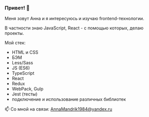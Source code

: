 ### Привет! 👋

Меня зовут Анна и я интересуюсь и изучаю frontend-технологии.

В частности знаю JavaScript, React - с помощью которых, делаю проекты.

Мой стек:

- HTML и CSS
- БЭМ
- Less/Sass
- JS (ES6)
- TypeScript
- React
- Redux
- WebPack, Gulp
- Jest (тесты)
- подключение и использование различных библиотек


📫 Со мной на связи: AnnaMandrik1984@yandex.ru
<!--
**AnnaMandrik/AnnaMandrik** is a ✨ _special_ ✨ repository because its `README.md` (this file) appears on your GitHub profile.

Here are some ideas to get you started:

- 🔭 I’m currently working on ...
- 🌱 I’m currently learning ...
- 👯 I’m looking to collaborate on ...
- 🤔 I’m looking for help with ...
- 💬 Ask me about ...
- 📫 How to reach me: ...
- 😄 Pronouns: ...
- ⚡ Fun fact: ...
-->
